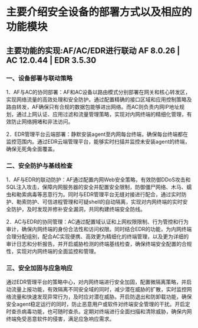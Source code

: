 # 主要介绍安全设备的部署方式以及相应的功能模块

## 主要功能的实现:AF/AC/EDR进行联动 AF 8.0.26 | AC 12.0.44 | EDR 3.5.30
### 一、设备部署与联动策略
1．AF与AC的协同部署：AF和AC设备以路由模式分别部署在网关和核心转发区，实现网络流量的高效处理和安全防护。通过配置精确的接口区域和应用控制策略及路由转发，AF确保只有合规的数据包能够进出网络。而AC则负责内网IP地址规划，通过上网认证、应用过滤和流量管理策略，实现对内网终端的精细化管理，有效防止网络拥堵和非法访问。

2．EDR管理平台云端部署：静默安装agent至内网每台终端，确保每台终端都在监控范围内。通过EDR云端管理平台，能够实时扫描并监控未安装agent的终端，确保无死角全面覆盖。
### 二、安全防护与基线检查
1．AF与EDR的联动防护：AF通过配置内网Web安全策略，有效防御DDoS攻击和SQL注入攻击，保障内网服务器的安全并配置安全限制，防御僵尸网络、木马、蠕虫和勒索病毒等恶意行为。同时与EDR管理平台无缝对接进行配合，通过实时防护、勒索防护、可信进程管理和可疑shell的自动隔离，实现对内网终端的实时安全防护，及时发现并修补安全漏洞，共同构建终端安全防线。

2．AC与EDR的协同管理：AC通过配置域认证和上网权限限制、行为管控和行为审计，确保内网终端的身份合法性和访问权限。同时结合EDR的功能，为内网终端合理分配组别，配合AC实现便携、高效更为精细化的终端管理，以及更为详细的审计日志和分析报告。并开启威胁检测的终端基线检查，确保终端安全配置的合规性，实现对内网终端的全面监控和管理。
### 三、安全加固与应急响应
通过EDR管理平台的策略中心，对内网终端进行安全加固，配置微隔离策略，并启动流量上报功能，有效隔离不同安全域的同时，减少潜在威胁的扩散，实时监控网络流量和快速发现异常行为，及时应对潜在威胁。开启防退出和防卸载功能，确保安全agent稳定运行的同时，防止恶意用户或软件对终端安全管理的干扰。开启定时查杀病毒功能，也可随时查杀。定期对终端进行全面扫描和清除威胁，确保内网终端免受恶意软件的侵害，满足应急响应需求。

